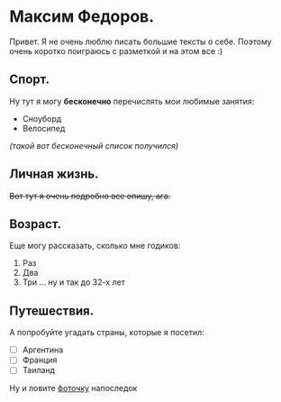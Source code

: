 # Максим Федоров.
Привет. Я не очень люблю писать большие тексты о себе. Поэтому очень коротко поиграюсь с разметкой и на этом все :)

## Спорт.
 
Ну тут я могу **бесконечно** перечислять мои любимые занятия:
* Сноуборд
* Велосипед

_(такой вот бесконечный список получился)_

## Личная жизнь.

~~Вот тут я очень подробно все опишу, ага.~~

## Возраст.

Еще могу рассказать, сколько мне годиков:

1. Раз
2. Два
3. Три
... ну и так до 32-х лет

## Путешествия.

А попробуйте угадать страны, которые я посетил:

- [ ]  Аргентина
- [ ]  Франция
- [ ]  Таиланд

Ну и ловите [фоточку](https://cojo.ru/wp-content/uploads/2023/01/smeshnye-zhivotnye-183.webp) напоследок
